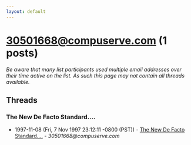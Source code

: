 ```yaml
---
layout: default
---
```


# 30501668@compuserve.com (1 posts)

_Be aware that many list participants used multiple email addresses over their time active on the list. As such this page may not contain all threads available._

## Threads

### The New De Facto Standard....
+ 1997-11-08 (Fri, 7 Nov 1997 23:12:11 -0800 (PST)) - [The New De Facto Standard....](/archive/1997/11/63bb9725a1c7d218e2961e35fa7b56ef646cefcef5b07a8b83d6aadf33e98811) - _30501668@compuserve.com_


